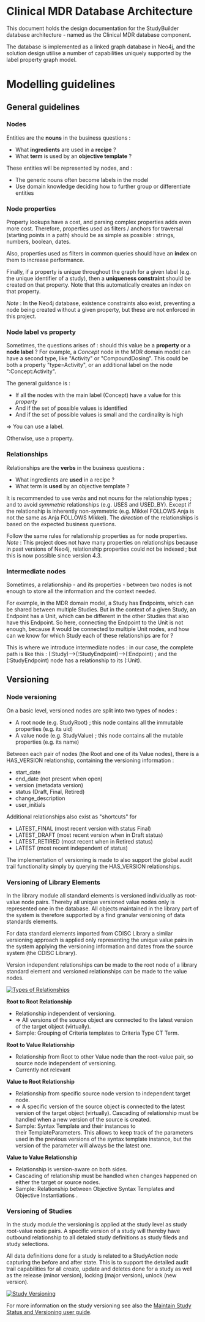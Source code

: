 # Clinical MDR Database Architecture

This document holds the design documentation for the StudyBuilder database architecture - named as the Clinical MDR database component.

The database is implemented as a linked graph database in Neo4j, and the solution design utilise a number of capabilities uniquely supported by the label property graph model.

# Modelling guidelines
## General guidelines
### Nodes
Entities are the **nouns** in the business questions :
* What **ingredients** are used in a **recipe** ?
* What **term** is used by an **objective template** ?

These entities will be represented by nodes, and :

* The generic nouns often become labels in the model
* Use domain knowledge deciding how to further group or differentiate entities

### Node properties
Property lookups have a cost, and parsing complex properties adds even more cost.
Therefore, properties used as filters / anchors for traversal (starting points in a path) should be as simple as possible : strings, numbers, boolean, dates.

Also, properties used as filters in common queries should have an **index** on them to increase performance.

Finally, if a property is unique throughout the graph for a given label (e.g. the unique identifier of a study), then a **uniqueness constraint** should be created on that property. Note that this automatically creates an index on that property.

_Note_ : In the Neo4j database, existence constraints also exist, preventing a node being created without a given property, but these are not enforced in this project.

### Node label vs property
Sometimes, the questions arises of : should this value be a **property** or a **node label** ? For example, a _Concept_ node in the MDR domain model can have a second type, like "Activity" or "CompoundDosing". This could be both a property "type=Activity", or an additional label on the node ":Concept:Activity".

The general guidance is :
* If all the nodes with the main label (Concept) have a value for this _property_
* And if the set of possible values is identified
* And if the set of possible values is small and the cardinality is high
  
=> You can use a label.

Otherwise, use a property.

### Relationships
Relationships are the **verbs** in the business questions :
* What ingredients are **used** in a recipe ?
* What term is **used** by an objective template ?

It is recommended to use _verbs_ and not nouns for the relationship types ; and to avoid _symmetric_ relationships (e.g. USES and USED_BY). Except if the relationship is inherently non-symmetric (e.g. Mikkel FOLLOWS Anja is not the same as Anja FOLLOWS Mikkel).
The _direction_ of the relationships is based on the expected business questions.

Follow the same rules for relationship properties as for node properties. _Note_ : This project does not have many properties on relationships because in past versions of Neo4j, relationship properties could not be indexed ; but this is now possible since version 4.3.

### Intermediate nodes
Sometimes, a relationship - and its properties - between two nodes is not enough to store all the information and the context needed.

For example, in the MDR domain model, a Study has Endpoints, which can be shared between multiple Studies. But in the context of a given Study, an Endpoint has a Unit, which can be different in the other Studies that also have this Endpoint.
So here, connecting the Endpoint to the Unit is not enough, because it would be connected to multiple Unit nodes, and how can we know for which Study each of these relationships are for ?

This is where we introduce intermediate nodes : in our case, the complete path is like this : (:Study)-->(:StudyEndpoint)-->(:Endpoint) ; and the (:StudyEndpoint) node has a relationship to its (:Unit).

## Versioning
### Node versioning
On a basic level, versioned nodes are split into two types of nodes :
* A root node (e.g. StudyRoot) ; this node contains all the immutable properties (e.g. its uid)
* A value node (e.g. StudyValue) ; this node contains all the mutable properties (e.g. its name)

Between each pair of nodes (the Root and one of its Value nodes), there is a HAS_VERSION relationship, containing the versioning information :
- start_date
- end_date (not present when open)
- version (metadata version)
- status (Draft, Final, Retired)
- change_description
- user_initials

Additional relationships also exist as "shortcuts" for
- LATEST_FINAL (most recent version with status Final)
- LATEST_DRAFT (most recent version when in Draft status)
- LATEST_RETIRED (most recent when in Retired status)
- LATEST (most recent independent of status)

The implementation of versioning is made to also support the global audit trail functionality simply by querying the HAS_VERSION relationships.


### Versioning of Library Elements

In the library module all standard elements is versioned individually as root-value node pairs. Thereby all unique versioned value nodes only is represented one in the database. All objects maintained in the library part of the system is therefore supported by a find granular versioning of data standards elements.

For data standard elements imported from CDISC Library a similar versioning approach is applied only representing the unique value pairs in the system applying the versioning information and dates from the source system (the CDISC Library).

Version independent relationships can be made to the root node of a library standard element and versioned relationships can be made to the value nodes.

[![Types of Relationships](~@source/images/documentation/relationship-types.png)](../../images/documentation/relationship-types.png)

**Root to Root Relationship**
 - Relationship independent of versioning.
 - => All versions of the source object are connected to the latest version of the target object (virtually).
 - Sample: Grouping of Criteria templates to Criteria Type CT Term.

**Root to Value Relationship**
 - Relationship from Root to other Value node than the root-value pair, so source node independent of versioning.
 - Currently not relevant

**Value to Root Relationship**
 - Relationship from specific source node version to independent target node.
 - => A specific version of the source object is connected to the latest version of the target object (virtually). Cascading of relationship must be handled when a new version of the source is created.
 - Sample: Syntax Template and their instances to their TemplateParameters. This allows to keep track of the parameters used in the previous versions of the syntax template instance, but the version of the parameter will always be the latest one.

**Value to Value Relationship**
 - Relationship is version-aware on both sides.
 - Cascading of relationship must be handled when changes happened on either the target or source nodes.
 - Sample: Relationship between Objective Syntax Templates and Objective Instantiations .


### Versioning of Studies

In the study module the versioning is applied at the study level as study root-value node pairs. A specific version of a study will thereby have outbound relationship to all detaled study definitions as study fileds and study selections.

All data definitions done for a study is related to a StudyAction node capturing the before and after state. This is to support the detailed audit trail capabilities for all create, update and deletes done for a study as well as the release (minor version), locking (major version), unlock (new version). 

[![Study Versioning](~@source/images/documentation/study-versioning-model.svg)](../../images//documentation/study-versioning-model.svg)

For more information on the study versioning see also the [Maintain Study Status and Versioning user guide](../userguide/studies/manage_studies.md#maintain-study-status-and-versioning).
